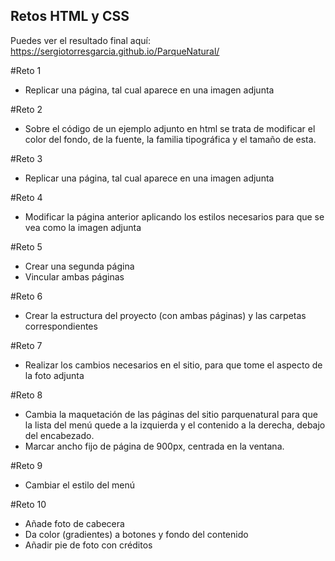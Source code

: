 <h2>Retos HTML y CSS</h2>

Puedes ver el resultado final aquí: https://sergiotorresgarcia.github.io/ParqueNatural/

#Reto 1
- Replicar una página, tal cual aparece en una imagen adjunta

#Reto 2
- Sobre el código de un ejemplo adjunto en html se trata de modificar el color del fondo, de la fuente, la familia tipográfica y el tamaño de esta.

#Reto 3
- Replicar una página, tal cual aparece en una imagen adjunta

#Reto 4
- Modificar la página anterior aplicando los estilos necesarios para que se vea como la imagen adjunta

#Reto 5
- Crear una segunda página
- Vincular ambas páginas

#Reto 6
- Crear la estructura del proyecto (con ambas páginas) y las carpetas correspondientes

#Reto 7
- Realizar los cambios necesarios en el sitio, para que tome el aspecto de la foto adjunta

#Reto 8
- Cambia la maquetación de las páginas del sitio parquenatural para que la lista del menú quede a la izquierda y el contenido a la derecha, debajo del encabezado.
- Marcar ancho fijo de página de 900px, centrada en la ventana.

#Reto 9
- Cambiar el estilo del menú

#Reto 10
- Añade foto de cabecera
- Da color (gradientes) a botones y fondo del contenido
- Añadir pie de foto con créditos  
